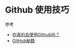 # Github 使用技巧

参考

- [你真的会使用Github吗？](https://segmentfault.com/a/1190000008867338)
- [GitHub秘籍](https://github.com/tiimgreen/github-cheat-sheet/blob/master/README.zh-cn.md)